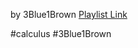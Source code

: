 by 3Blue1Brown
[Playlist Link](https://www.youtube.com/playlist?list=PLZHQObOWTQDMsr9K-rj53DwVRMYO3t5Yr)

#calculus #3Blue1Brown